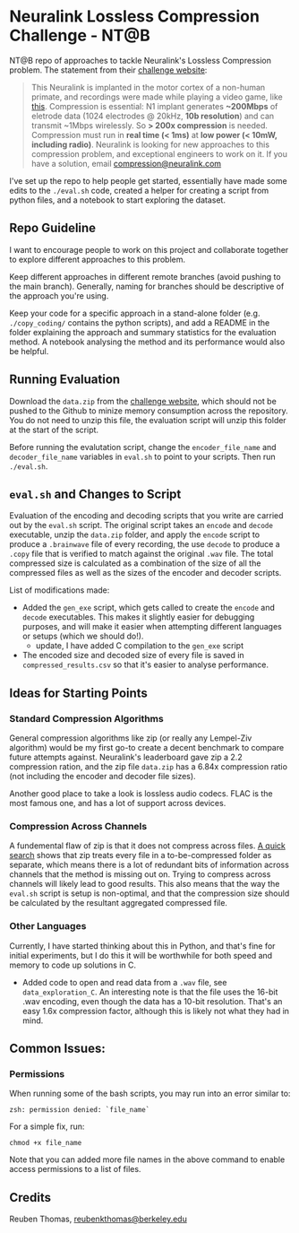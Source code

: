 # Neuralink Lossless Compression Challenge - NT@B 

NT@B repo of approaches to tackle Neuralink's Lossless Compression problem. The statement from their [challenge website](https://content.neuralink.com/compression-challenge/README.html):

>This Neuralink is implanted in the motor cortex of a non-human primate, and recordings were made while playing a video game, like [this](https://www.youtube.com/watch?v=rsCul1sp4hQ).
Compression is essential: N1 implant generates **~200Mbps** of eletrode data (1024 electrodes @ 20kHz, **10b resolution**) and can transmit ~1Mbps wirelessly.
So **> 200x compression** is needed.
Compression must run in **real time (< 1ms)** at **low power (< 10mW, including radio)**.
Neuralink is looking for new approaches to this compression problem, and exceptional engineers to work on it.
If you have a solution, email compression@neuralink.com


I've set up the repo to help people get started, essentially have made some edits to the `./eval.sh` code, created a helper for creating a script from python files, and a notebook to start exploring the dataset. 

## Repo Guideline

I want to encourage people to work on this project and collaborate together to explore different approaches to this problem. 

Keep different approaches in different remote branches (avoid pushing to the main branch). Generally, naming for branches should be descriptive of the approach you're using. 

Keep your code for a specific approach in a stand-alone folder (e.g. `./copy_coding/` contains the python scripts), and add a README in the folder explaining the approach and summary statistics for the evaluation method. A notebook analysing the method and its performance would also be helpful.


## Running Evaluation

Download the `data.zip` from the [challenge website](https://content.neuralink.com/compression-challenge/README.html), which should not be pushed to the Github to minize memory consumption across the repository. You do not need to unzip this file, the evaluation script will unzip this folder at the start of the script. 

Before running the evalutation script, change the `encoder_file_name` and `decoder_file_name` variables in `eval.sh` to point to your scripts. Then run `./eval.sh`. 



## `eval.sh` and Changes to Script

Evaluation of the encoding and decoding scripts that you write are carried out by the `eval.sh` script. The original script takes an `encode` and `decode` executable, unzip the `data.zip` folder, and apply the `encode` script to produce a `.brainwave` file of every recording, the use `decode` to produce a `.copy` file that is verified to match against the original `.wav` file. The total compressed size is calculated as a combination of the size of all the compressed files as well as the sizes of the encoder and decoder scripts. 

List of modifications made:
- Added the `gen_exe` script, which gets called to create the `encode` and `decode` executables. This makes it slightly easier for debugging purposes, and will make it easier when attempting different languages or setups (which we should do!). 
    - update, I have added C compilation to the `gen_exe` script
- The encoded size and decoded size of every file is saved in `compressed_results.csv` so that it's easier to analyse performance.

## Ideas for Starting Points

### Standard Compression Algorithms

General compression algorithms like zip (or really any Lempel-Ziv algorithm) would be my first go-to create a decent benchmark to compare future attempts against. Neuralink's leaderboard gave zip a 2.2 compression ration, and the zip file `data.zip` has a 6.84x compression ratio (not including the encoder and decoder file sizes). 

Another good place to take a look is lossless audio codecs. FLAC is the most famous one, and has a lot of support across devices. 

### Compression Across Channels

A fundemental flaw of zip is that it does not compress across files. [A quick search](https://superuser.com/questions/1013309/why-is-zip-able-to-compress-single-file-smaller-than-multiple-files-with-the-sam
) shows that zip treats every file in a to-be-compressed folder as separate, which means there is a lot of redundant bits of information across channels that the method is missing out on. Trying to compress across channels will likely lead to good results. This also means that the way the `eval.sh` script is setup is non-optimal, and that the compression size should be calculated by the resultant aggregated compressed file. 

### Other Languages

Currently, I have started thinking about this in Python, and that's fine for initial experiments, but I do this it will be worthwhile for both speed and memory to code up solutions in C. 
- Added code to open and read data from a `.wav` file, see `data_exploration_C`. An interesting note is that the file uses the 16-bit .wav encoding, even though the data has a 10-bit resolution. That's an easy 1.6x compression factor, although this is likely not what they had in mind. 



## Common Issues:
### Permissions

When running some of the bash scripts, you may run into an error similar to:
```
zsh: permission denied: `file_name`
```
For a simple fix, run:
```
chmod +x file_name
```
Note that you can added more file names in the above command to enable access permissions to a list of files. 




## Credits
Reuben Thomas, reubenkthomas@berkeley.edu